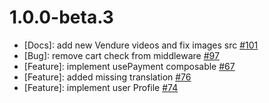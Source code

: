 # 1.0.0-beta.3

* [Docs]: add new Vendure videos and fix images src [#101](https://github.com/vuestorefront/vendure/issues/101)
* [Bug]: remove cart check from middleware [#97](https://github.com/vuestorefront/vendure/issues/97)
* [Feature]: implement usePayment composable [#67](https://github.com/vuestorefront/vendure/issues/67)
* [Feature]: added missing translation [#76](https://github.com/vuestorefront/vendure/issues/76)
* [Feature]: implement user Profile [#74](https://github.com/vuestorefront/vendure/issues/74)
